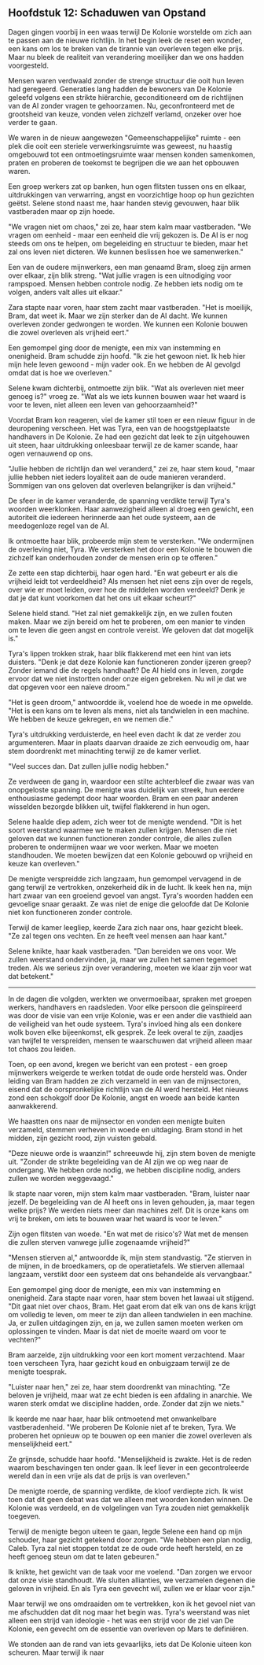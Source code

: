 ## Hoofdstuk 12: Schaduwen van Opstand

Dagen gingen voorbij in een waas terwijl De Kolonie worstelde om zich aan te passen aan de nieuwe richtlijn. In het begin leek de reset een wonder, een kans om los te breken van de tirannie van overleven tegen elke prijs. Maar nu bleek de realiteit van verandering moeilijker dan we ons hadden voorgesteld.

Mensen waren verdwaald zonder de strenge structuur die ooit hun leven had geregeerd. Generaties lang hadden de bewoners van De Kolonie geleefd volgens een strikte hiërarchie, geconditioneerd om de richtlijnen van de AI zonder vragen te gehoorzamen. Nu, geconfronteerd met de grootsheid van keuze, vonden velen zichzelf verlamd, onzeker over hoe verder te gaan.

We waren in de nieuw aangewezen "Gemeenschappelijke" ruimte - een plek die ooit een steriele verwerkingsruimte was geweest, nu haastig omgebouwd tot een ontmoetingsruimte waar mensen konden samenkomen, praten en proberen de toekomst te begrijpen die we aan het opbouwen waren.

Een groep werkers zat op banken, hun ogen flitsten tussen ons en elkaar, uitdrukkingen van verwarring, angst en voorzichtige hoop op hun gezichten geëtst. Selene stond naast me, haar handen stevig gevouwen, haar blik vastberaden maar op zijn hoede.

"We vragen niet om chaos," zei ze, haar stem kalm maar vastberaden. "We vragen om eenheid - maar een eenheid die vrij gekozen is. De AI is er nog steeds om ons te helpen, om begeleiding en structuur te bieden, maar het zal ons leven niet dicteren. We kunnen beslissen hoe we samenwerken."

Een van de oudere mijnwerkers, een man genaamd Bram, sloeg zijn armen over elkaar, zijn blik streng. "Wat jullie vragen is een uitnodiging voor rampspoed. Mensen hebben controle nodig. Ze hebben iets nodig om te volgen, anders valt alles uit elkaar."

Zara stapte naar voren, haar stem zacht maar vastberaden. "Het is moeilijk, Bram, dat weet ik. Maar we zijn sterker dan de AI dacht. We kunnen overleven zonder gedwongen te worden. We kunnen een Kolonie bouwen die zowel overleven als vrijheid eert."

Een gemompel ging door de menigte, een mix van instemming en onenigheid. Bram schudde zijn hoofd. "Ik zie het gewoon niet. Ik heb hier mijn hele leven gewoond - mijn vader ook. En we hebben de AI gevolgd omdat dat is hoe we overleven."

Selene kwam dichterbij, ontmoette zijn blik. "Wat als overleven niet meer genoeg is?" vroeg ze. "Wat als we iets kunnen bouwen waar het waard is voor te leven, niet alleen een leven van gehoorzaamheid?"

Voordat Bram kon reageren, viel de kamer stil toen er een nieuw figuur in de deuropening verscheen. Het was Tyra, een van de hoogstgeplaatste handhavers in De Kolonie. Ze had een gezicht dat leek te zijn uitgehouwen uit steen, haar uitdrukking onleesbaar terwijl ze de kamer scande, haar ogen vernauwend op ons.

"Jullie hebben de richtlijn dan wel veranderd," zei ze, haar stem koud, "maar jullie hebben niet ieders loyaliteit aan de oude manieren veranderd. Sommigen van ons geloven dat overleven belangrijker is dan vrijheid."

De sfeer in de kamer veranderde, de spanning verdikte terwijl Tyra's woorden weerklonken. Haar aanwezigheid alleen al droeg een gewicht, een autoriteit die iedereen herinnerde aan het oude systeem, aan de meedogenloze regel van de AI.

Ik ontmoette haar blik, probeerde mijn stem te versterken. "We ondermijnen de overleving niet, Tyra. We versterken het door een Kolonie te bouwen die zichzelf kan onderhouden zonder de mensen erin op te offeren."

Ze zette een stap dichterbij, haar ogen hard. "En wat gebeurt er als die vrijheid leidt tot verdeeldheid? Als mensen het niet eens zijn over de regels, over wie er moet leiden, over hoe de middelen worden verdeeld? Denk je dat je dat kunt voorkomen dat het ons uit elkaar scheurt?"

Selene hield stand. "Het zal niet gemakkelijk zijn, en we zullen fouten maken. Maar we zijn bereid om het te proberen, om een manier te vinden om te leven die geen angst en controle vereist. We geloven dat dat mogelijk is."

Tyra's lippen trokken strak, haar blik flakkerend met een hint van iets duisters. "Denk je dat deze Kolonie kan functioneren zonder ijzeren greep? Zonder iemand die de regels handhaaft? De AI hield ons in leven, zorgde ervoor dat we niet instortten onder onze eigen gebreken. Nu wil je dat we dat opgeven voor een naïeve droom."

"Het is geen droom," antwoordde ik, voelend hoe de woede in me opwelde. "Het is een kans om te leven als mens, niet als tandwielen in een machine. We hebben de keuze gekregen, en we nemen die."

Tyra's uitdrukking verduisterde, en heel even dacht ik dat ze verder zou argumenteren. Maar in plaats daarvan draaide ze zich eenvoudig om, haar stem doordrenkt met minachting terwijl ze de kamer verliet.

"Veel succes dan. Dat zullen jullie nodig hebben."

Ze verdween de gang in, waardoor een stilte achterbleef die zwaar was van onopgeloste spanning. De menigte was duidelijk van streek, hun eerdere enthousiasme gedempt door haar woorden. Bram en een paar anderen wisselden bezorgde blikken uit, twijfel flakkerend in hun ogen.

Selene haalde diep adem, zich weer tot de menigte wendend. "Dit is het soort weerstand waarmee we te maken zullen krijgen. Mensen die niet geloven dat we kunnen functioneren zonder controle, die alles zullen proberen te ondermijnen waar we voor werken. Maar we moeten standhouden. We moeten bewijzen dat een Kolonie gebouwd op vrijheid en keuze kan overleven."

De menigte verspreidde zich langzaam, hun gemompel vervagend in de gang terwijl ze vertrokken, onzekerheid dik in de lucht. Ik keek hen na, mijn hart zwaar van een groeiend gevoel van angst. Tyra's woorden hadden een gevoelige snaar geraakt. Ze was niet de enige die geloofde dat De Kolonie niet kon functioneren zonder controle.

Terwijl de kamer leegliep, keerde Zara zich naar ons, haar gezicht bleek. "Ze zal tegen ons vechten. En ze heeft veel mensen aan haar kant."

Selene knikte, haar kaak vastberaden. "Dan bereiden we ons voor. We zullen weerstand ondervinden, ja, maar we zullen het samen tegemoet treden. Als we serieus zijn over verandering, moeten we klaar zijn voor wat dat betekent."

---

In de dagen die volgden, werkten we onvermoeibaar, spraken met groepen werkers, handhavers en raadsleden. Voor elke persoon die geïnspireerd was door de visie van een vrije Kolonie, was er een ander die vasthield aan de veiligheid van het oude systeem. Tyra's invloed hing als een donkere wolk boven elke bijeenkomst, elk gesprek. Ze leek overal te zijn, zaadjes van twijfel te verspreiden, mensen te waarschuwen dat vrijheid alleen maar tot chaos zou leiden.

Toen, op een avond, kregen we bericht van een protest - een groep mijnwerkers weigerde te werken totdat de oude orde hersteld was. Onder leiding van Bram hadden ze zich verzameld in een van de mijnsectoren, eisend dat de oorspronkelijke richtlijn van de AI werd hersteld. Het nieuws zond een schokgolf door De Kolonie, angst en woede aan beide kanten aanwakkerend.

We haastten ons naar de mijnsector en vonden een menigte buiten verzameld, stemmen verheven in woede en uitdaging. Bram stond in het midden, zijn gezicht rood, zijn vuisten gebald.

"Deze nieuwe orde is waanzin!" schreeuwde hij, zijn stem boven de menigte uit. "Zonder de strikte begeleiding van de AI zijn we op weg naar de ondergang. We hebben orde nodig, we hebben discipline nodig, anders zullen we worden weggevaagd."

Ik stapte naar voren, mijn stem kalm maar vastberaden. "Bram, luister naar jezelf. De begeleiding van de AI heeft ons in leven gehouden, ja, maar tegen welke prijs? We werden niets meer dan machines zelf. Dit is onze kans om vrij te breken, om iets te bouwen waar het waard is voor te leven."

Zijn ogen flitsten van woede. "En wat met de risico's? Wat met de mensen die zullen sterven vanwege jullie zogenaamde vrijheid?"

"Mensen stierven al," antwoordde ik, mijn stem standvastig. "Ze stierven in de mijnen, in de broedkamers, op de operatietafels. We stierven allemaal langzaam, verstikt door een systeem dat ons behandelde als vervangbaar."

Een gemompel ging door de menigte, een mix van instemming en onenigheid. Zara stapte naar voren, haar stem boven het lawaai uit stijgend. "Dit gaat niet over chaos, Bram. Het gaat erom dat elk van ons de kans krijgt om volledig te leven, om meer te zijn dan alleen tandwielen in een machine. Ja, er zullen uitdagingen zijn, en ja, we zullen samen moeten werken om oplossingen te vinden. Maar is dat niet de moeite waard om voor te vechten?"

Bram aarzelde, zijn uitdrukking voor een kort moment verzachtend. Maar toen verscheen Tyra, haar gezicht koud en onbuigzaam terwijl ze de menigte toesprak.

"Luister naar hen," zei ze, haar stem doordrenkt van minachting. "Ze beloven je vrijheid, maar wat ze echt bieden is een afdaling in anarchie. We waren sterk omdat we discipline hadden, orde. Zonder dat zijn we niets."

Ik keerde me naar haar, haar blik ontmoetend met onwankelbare vastberadenheid. "We proberen De Kolonie niet af te breken, Tyra. We proberen het opnieuw op te bouwen op een manier die zowel overleven als menselijkheid eert."

Ze grijnsde, schudde haar hoofd. "Menselijkheid is zwakte. Het is de reden waarom beschavingen ten onder gaan. Ik leef liever in een gecontroleerde wereld dan in een vrije als dat de prijs is van overleven."

De menigte roerde, de spanning verdikte, de kloof verdiepte zich. Ik wist toen dat dit geen debat was dat we alleen met woorden konden winnen. De Kolonie was verdeeld, en de volgelingen van Tyra zouden niet gemakkelijk toegeven.

Terwijl de menigte begon uiteen te gaan, legde Selene een hand op mijn schouder, haar gezicht getekend door zorgen. "We hebben een plan nodig, Caleb. Tyra zal niet stoppen totdat ze de oude orde heeft hersteld, en ze heeft genoeg steun om dat te laten gebeuren."

Ik knikte, het gewicht van de taak voor me voelend. "Dan zorgen we ervoor dat onze visie standhoudt. We sluiten allianties, we verzamelen degenen die geloven in vrijheid. En als Tyra een gevecht wil, zullen we er klaar voor zijn."

Maar terwijl we ons omdraaiden om te vertrekken, kon ik het gevoel niet van me afschudden dat dit nog maar het begin was. Tyra's weerstand was niet alleen een strijd van ideologie - het was een strijd voor de ziel van De Kolonie, een gevecht om de essentie van overleven op Mars te definiëren.

We stonden aan de rand van iets gevaarlijks, iets dat De Kolonie uiteen kon scheuren. Maar terwijl ik naar